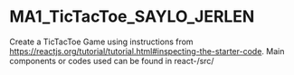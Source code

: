 # MA1_TicTacToe_SAYLO_JERLEN
Create a TicTacToe Game using instructions from https://reactjs.org/tutorial/tutorial.html#inspecting-the-starter-code.
Main components or codes used can be found in react-/src/
